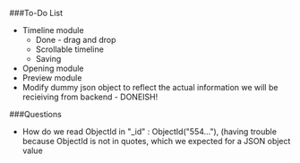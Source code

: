 ###To-Do List
* Timeline module
  * Done - drag and drop
  * Scrollable timeline
  * Saving
* Opening module
* Preview module
* Modify dummy json object to reflect the actual information we will be recieiving from backend - DONEISH!


###Questions
* How do we read ObjectId in "_id" : ObjectId("554..."), (having trouble because ObjectId is not in quotes, which we expected for a JSON object value

